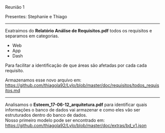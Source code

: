 Reunião 1

Presentes: Stephanie e Thiago

---

Exatraimos do **Relatório Análise de Requisitos.pdf** todos os requisitos e separamos em categorias.
* Web
* App
* Dash

Para facilitar a identificação de que áreas são afetadas por cada cada requisito.

Armazenamos esse novo arquivo em: https://github.com/thiagola92/Lylo/blob/master/doc/requisitos/todos_requisitos.md

---

Analisamos o **Esteem_17-06-12_arquitetura.pdf** para identificar quais informações o banco de dados vai armazenar e como eles vão ser estruturados dentro do banco de dados.    
Nosso primeiro modelo pode ser encontrado em: https://github.com/thiagola92/Lylo/blob/master/doc/extras/bd_v1.json

